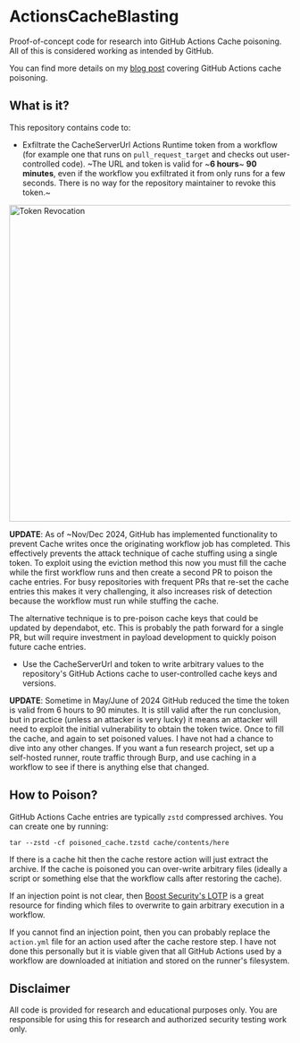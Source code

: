 # ActionsCacheBlasting

Proof-of-concept code for research into GitHub Actions Cache poisoning. All of this is considered working as intended by GitHub.

You can find more details on my [blog post](http://adnanthekhan.com/2024/05/06/the-monsters-in-your-build-cache-github-actions-cache-poisoning/) covering GitHub Actions cache poisoning.

## What is it?

This repository contains code to:

* Exfiltrate the CacheServerUrl Actions Runtime token from a workflow (for example one that runs on `pull_request_target` and checks out user-controlled code). ~The URL and token is valid for ~**6 hours**~ **90 minutes**, even if the workflow you exfiltrated it from only runs for a few seconds. There is no way for the repository maintainer to revoke this token.~

<img width="566" alt="Token Revocation" src="https://github.com/user-attachments/assets/45693d5e-db80-4cfc-9919-309c1367084e" />

**UPDATE**: As of ~Nov/Dec 2024, GitHub has implemented functionality to prevent Cache writes once the originating workflow job has completed. This effectively prevents the attack technique of cache stuffing using a single token. To exploit using the eviction method this now you must fill the cache while the first workflow runs and then create a second PR to poison the cache entries. For busy repositories with frequent PRs that re-set the cache entries this makes it very challenging, it also increases risk of detection because the workflow must run while stuffing the cache.

The alternative technique is to pre-poison cache keys that could be updated by dependabot, etc. This is probably the path forward for a single PR, but will require investment in payload development to quickly poison future cache entries.

* Use the CacheServerUrl and token to write arbitrary values to the repository's GitHub Actions cache to user-controlled cache keys and versions.

**UPDATE**: Sometime in May/June of 2024 GitHub reduced the time the token is valid from 6 hours to 90 minutes. It is still valid after the run conclusion, but in practice (unless an attacker is very lucky) it means an attacker will need to exploit the initial vulnerability to obtain the token twice. Once to fill the cache, and again to set poisoned values. I have not had a chance to dive into any other changes. If you want a fun research project, set up a self-hosted runner, route traffic through Burp, and use caching in a workflow to see if there is anything else that changed.

## How to Poison?

GitHub Actions Cache entries are typically `zstd` compressed archives. You can create one by running:

`tar --zstd -cf poisoned_cache.tzstd cache/contents/here`

If there is a cache hit then the cache restore action will just extract the archive. If the cache is poisoned you can over-write arbitrary files (ideally a script or something else that the workflow calls after restoring the cache). 

If an injection point is not clear, then [Boost Security's LOTP](https://boostsecurityio.github.io/lotp/) is a great resource for finding which files to overwrite to gain arbitrary execution in a workflow.

If you cannot find an injection point, then you can probably replace the `action.yml` file for an action used after the cache restore step. I have not done this personally but it is viable given that all GitHub Actions used by a workflow are downloaded at initiation and stored on the runner's filesystem.

## Disclaimer 

All code is provided for research and educational purposes only. You are responsible for using this for research and authorized security testing work only.
